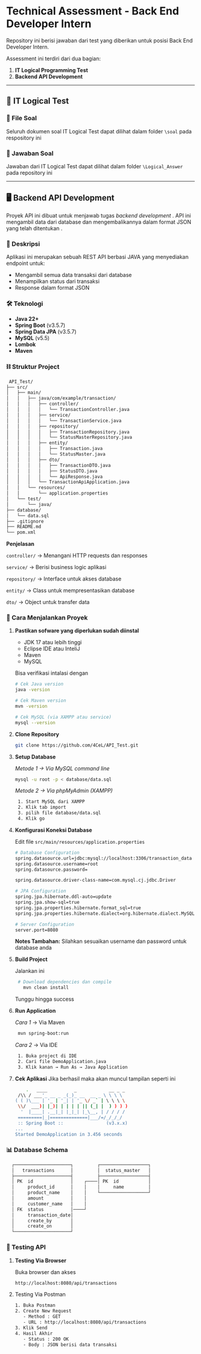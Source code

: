 # Technical Assessment - Back End Developer Intern

Repository ini berisi jawaban dari test yang diberikan untuk posisi Back End Developer Intern.

Assessment ini terdiri dari dua bagian:
1.  **IT Logical Programming Test**
2.  **Backend API Development**

---
## 🧠 IT Logical Test

### 📁 File Soal
Seluruh dokumen soal IT Logical Test dapat dilihat dalam folder `\soal` pada respository ini

### 📄 Jawaban Soal
Jawaban dari IT Logical Test dapat dilihat dalam folder `\Logical_Answer` pada repository ini

---

## 🖥️ Backend API Development

Proyek API ini dibuat untuk menjawab tugas *backend development* . API ini mengambil data dari database dan mengembalikannya dalam format JSON yang telah ditentukan .

### 📖 Deskripsi
Aplikasi ini merupakan sebuah REST API berbasi JAVA yang menyediakan endpoint untuk:
* Mengambil semua data transaksi dari database
* Menampilkan status dari transaksi
* Response dalam format JSON

### 🛠️ Teknologi
* **Java 22+**
* **Spring Boot** (v3.5.7)
* **Spring Data JPA** (v3.5.7)
* **MySQL** (v5.5)
* **Lombok**
* **Maven**

### ⛓️ Struktur Project ###
   ```bash
    API_Test/
├── src/
│   ├── main/
│   │   ├── java/com/example/transaction/
│   │   │   ├── controller/
│   │   │   │   └── TransactionController.java     
│   │   │   ├── service/
│   │   │   │   └── TransactionService.java        
│   │   │   ├── repository/
│   │   │   │   ├── TransactionRepository.java     
│   │   │   │   └── StatusMasterRepository.java
│   │   │   ├── entity/
│   │   │   │   ├── Transaction.java               
│   │   │   │   └── StatusMaster.java
│   │   │   ├── dto/
│   │   │   │   ├── TransactionDTO.java            
│   │   │   │   ├── StatusDTO.java
│   │   │   │   └── ApiResponse.java
│   │   │   └── TransactionApiApplication.java      
│   │   └── resources/
│   │       └── application.properties             
│   └── test/
│       └── java/
├── database/
│   └── data.sql                                   
├── .gitignore
├── README.md
└── pom.xml                                          
   ```
**Penjelasan**

`controller/` -> Menangani HTTP requests dan responses

`service/` -> Berisi business logic aplikasi

`repository/` -> Interface untuk akses database

`entity/` -> Class untuk mempresentasikan database

`dto/` -> Object untuk transfer data

### 🚀 Cara Menjalankan Proyek

1. **Pastikan sofware yang diperlukan sudah diinstal**
    * JDK 17 atau lebih tinggi
    * Eclipse IDE atau InteliJ
    * Maven
    * MySQL

   Bisa verifikasi intalasi dengan
    ```bash
   # Cek Java version
   java -version

   # Cek Maven version
   mvn -version

   # Cek MySQL (via XAMPP atau service)
   mysql --version
   ```

2.  **Clone Repository**
    ```bash
    git clone https://github.com/4CeL/API_Test.git
    ```

3. **Setup Database**
   
   *Metode 1 -> Via MySQL command line*
    ```bash
    mysql -u root -p < database/data.sql
    ```
   *Metode 2 -> Via phpMyAdmin (XAMPP)*
   ```bash
    1. Start MySQL dari XAMPP
    2. Klik tab import
    3. pilih file database/data.sql
    4. Klik go
    ```
4. **Konfigurasi Koneksi Database**

   Edit file `src/main/resources/application.properties`
    ```bash
    # Database Configuration
   spring.datasource.url=jdbc:mysql://localhost:3306/transaction_data
   spring.datasource.username=root
   spring.datasource.password=

   spring.datasource.driver-class-name=com.mysql.cj.jdbc.Driver

   # JPA Configuration
   spring.jpa.hibernate.ddl-auto=update
   spring.jpa.show-sql=true
   spring.jpa.properties.hibernate.format_sql=true
   spring.jpa.properties.hibernate.dialect=org.hibernate.dialect.MySQLDialect

   # Server Configuration
   server.port=8080
    ```
   **Notes Tambahan:**
   Silahkan sesuaikan username dan password untuk database anda

5. **Build Project**
   
   Jalankan ini
   ```bash
    # Download dependencies dan compile
      mvn clean install
    ```
   Tunggu hingga success

7. **Run Application**
   
   *Cara 1* -> Via Maven
   ```bash
    mvn spring-boot:run
    ```
   *Cara 2* -> Via IDE
   ```bash
    1. Buka project di IDE
    2. Cari file DemoApplication.java
    3. Klik kanan → Run As → Java Application
    ```
9. **Cek Aplikasi**
   Jika berhasil maka akan muncul tampilan seperti ini
   ```bash
       .   ____          _            __ _ _
    /\\ / ___'_ __ _ _(_)_ __  __ _ \ \ \ \
   ( ( )\___ | '_ | '_| | '_ \/ _` | \ \ \ \
    \\/  ___)| |_)| | | | | || (_| |  ) ) ) )
     '  |____| .__|_| |_|_| |_\__, | / / / /
    =========|_|==============|___/=/_/_/_/
    :: Spring Boot ::                (v3.x.x)
   ...
   Started DemoApplication in 3.456 seconds
   ```


### 📊 Database Schema
```bash
  ┌─────────────────────┐         ┌──────────────────┐
  │   transactions      │         │  status_master   │
  ├─────────────────────┤         ├──────────────────┤
  │ PK  id              │    ┌────│ PK  id           │
  │     product_id      │    │    │     name         │
  │     product_name    │    │    └──────────────────┘
  │     amount          │    │
  │     customer_name   │    │
  │ FK  status          │────┘
  │     transaction_date│
  │     create_by       │
  │     create_on       │
  └─────────────────────┘
   ```

### 🧪 Testing API

1. **Testing Via Browser**
   
   Buka browser dan akses
   ```bash
   http://localhost:8080/api/transactions
   ```
2. Testing Via Postman
   ```bash
   1. Buka Postman
   2. Create New Request
      - Method : GET
      - URL : http://localhost:8080/api/transactions
   3. Klik Send
   4. Hasil Akhir
      - Status : 200 OK
      - Body : JSON berisi data transaksi
   ```

